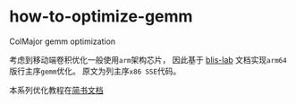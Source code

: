 # how-to-optimize-gemm
ColMajor gemm optimization

考虑到移动端卷积优化一般使用`arm`架构芯片，
因此基于 [blis-lab](https://github.com/flame/blislab) 文档实现`arm64`版行主序`gemm`优化。
原文为列主序`x86 SSE`代码。

本系列优化教程在[简书文档](https://www.jianshu.com/p/26f24f464016)
